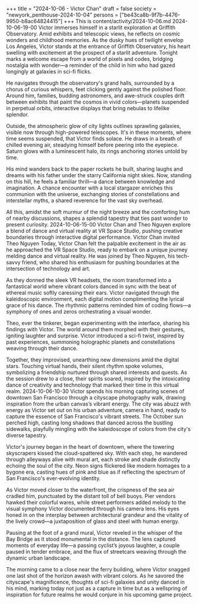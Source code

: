 +++
title = "2024-10-06 - Victor Chan"
draft = false
society = "newyork_penthouse-2024-10-04"
persons = ["be43ca8b-9f7b-4476-9950-b8ac64824415"]
+++
This is content/activity/2024-10-06.md
2024-10-06-19-00
Victor immerses himself in a starlit exploration at Griffith Observatory. Amid exhibits and telescopic views, he reflects on cosmic wonders and childhood memories.
As the dusky hues of twilight envelop Los Angeles, Victor stands at the entrance of Griffith Observatory, his heart swelling with excitement at the prospect of a starlit adventure. Tonight marks a welcome escape from a world of pixels and codes, bridging nostalgia with wonder—a reminder of the child in him who had gazed longingly at galaxies in sci-fi flicks.

He navigates through the observatory's grand halls, surrounded by a chorus of curious whispers, feet clicking gently against the polished floor. Around him, families, budding astronomers, and awe-struck couples drift between exhibits that paint the cosmos in vivid colors—planets suspended in perpetual orbits, interactive displays that bring nebulas to lifelike splendor.

Outside, the atmospheric glow of city lights outlines sprawling galaxies, visible now through high-powered telescopes. It's in these moments, where time seems suspended, that Victor finds solace. He draws in a breath of chilled evening air, steadying himself before peering into the eyepiece. Saturn glows with a luminescent halo, its rings anchoring stories untold by time.

His mind wanders back to the paper rockets he built, sharing laughs and dreams with his father under the starry California night skies. Now, standing on this hill, he feels a familiar thrill—a dance between knowledge and imagination. A chance encounter with a local stargazer enriches this communion with the universe, exchanging stories of constellations and interstellar myths, a shared reverence for the vast sky overhead.

All this, amidst the soft murmur of the night breeze and the comforting hum of nearby discussions, shapes a splendid tapestry that ties past wonder to present curiosity.
2024-10-06-15-00
Victor Chan and Theo Nguyen explore a blend of dance and virtual reality at VR Space Studio, pushing creative boundaries through interactive digital performance.
Victor Chan invited Theo Nguyen
Today, Victor Chan felt the palpable excitement in the air as he approached the VR Space Studio, ready to embark on a unique journey melding dance and virtual reality. He was joined by Theo Nguyen, his tech-savvy friend, who shared his enthusiasm for pushing boundaries at the intersection of technology and art. 

As they donned the sleek VR headsets, the room transformed into a fantastical world where vibrant colors danced in sync with the beat of ethereal music softly caressing their ears. Victor navigated through the kaleidoscopic environment, each digital motion complimenting the lyrical grace of his dance. The rhythmic patterns reminded him of coding flows—a symphony of ones and zeros orchestrating a visual wonder.

Theo, ever the tinkerer, began experimenting with the interface, sharing his findings with Victor. The world around them morphed with their gestures, igniting laughter and surprise. Victor introduced a sci-fi twist, inspired by past experiences, summoning holographic planets and constellations weaving through their dance.

Together, they improvised, unearthing new dimensions amid the digital stars. Touching virtual hands, their silent rhythm spoke volumes, symbolizing a friendship nurtured through shared interests and quests. As the session drew to a close, their spirits soared, inspired by the intoxicating dance of creativity and technology that marked their time in this virtual realm.
2024-10-06-10-30
Victor spends his morning capturing scenes of downtown San Francisco through a cityscape photography walk, drawing inspiration from the urban canvas’s vibrant energy.
The city was abuzz with energy as Victor set out on his urban adventure, camera in hand, ready to capture the essence of San Francisco's vibrant streets. The October sun perched high, casting long shadows that danced across the bustling sidewalks, playfully mingling with the kaleidoscope of colors from the city's diverse tapestry.

Victor's journey began in the heart of downtown, where the towering skyscrapers kissed the cloud-spattered sky. With each step, he wandered through alleyways alive with mural art, each stroke and shade distinctly echoing the soul of the city. Neon signs flickered like modern homages to a bygone era, casting hues of pink and blue as if reflecting the spectrum of San Francisco's ever-evolving identity.

As Victor moved closer to the waterfront, the crispness of the sea air cradled him, punctuated by the distant toll of bell buoys. Pier vendors hawked their colorful wares, while street performers added melody to the visual symphony Victor documented through his camera lens. His eyes honed in on the interplay between architectural grandeur and the vitality of the lively crowd—a juxtaposition of glass and steel with human energy.

Pausing at the foot of a grand mural, Victor reveled in the whisper of the Bay Bridge as it stood monumental in the distance. The lens captured moments of everyday life—a passing cyclist’s joyous laughter, a couple paused in tender embrace, and the flux of streetcars weaving through the dynamic urban landscape.

The morning came to a close near the ferry building, where Victor snagged one last shot of the horizon awash with vibrant colors. As he savored the cityscape's magnificence, thoughts of sci-fi galaxies and unity danced in his mind, marking today not just as a capture in time but as a wellspring of inspiration for future realms he would conjure in his upcoming game project.
